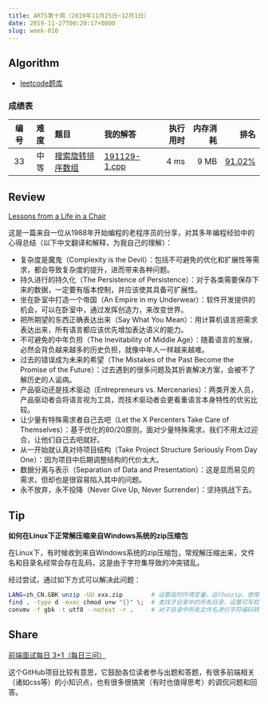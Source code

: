 ```yaml
---
title: ARTS第十周（2019年11月25日~12月1日）
date: 2019-11-27T00:20:17+0800
slug: week-010
---
```


## Algorithm

* [leetcode题库](https://leetcode-cn.com/problemset/all/)

### 成绩表

| 编号 | 难度 | 题目 | 我的解答 | 执行用时 | 内存消耗 | 排名 |
|:----:|:----:|:-----|:---------|---------:|---------:|-----:|
| 33 | 中等 | [搜索旋转排序数组](https://leetcode-cn.com/problems/search-in-rotated-sorted-array/) | [191129-1.cpp](https://github.com/yanlinlin82/leetcode/blob/master/00033_search-in-rotated-sorted-array/191129-1.cpp) | 4 ms | 9 MB | [91.02%](https://leetcode-cn.com/submissions/detail/38357319/) |

## Review

[Lessons from a Life in a Chair](https://www.codeproject.com/Articles/5152541/Lessons-from-a-Life-in-a-Chair)

这是一篇来自一位从1988年开始编程的老程序员的分享，对其多年编程经验中的心得总结（以下中文翻译和解释，为我自己的理解）：

* 复杂度是魔鬼（Complexity is the Devil）：包括不可避免的优化和扩展性等需求，都会导致复杂度的提升，进而带来各种问题。
* 持久进行的持久化（The Persistence of Persistence）：对于各类需要保存下来的数据，一定要有版本控制，并应该使其具备可扩展性。
* 坐在卧室中打造一个帝国（An Empire in my Underwear）：软件开发提供的机会，可以在卧室中，通过发挥创造力，来改变世界。
* 把所期望的东西正确表达出来（Say What You Mean）：用计算机语言把需求表达出来，所有语言都应该优先增加表达语义的能力。
* 不可避免的中年负担（The Inevitability of Middle Age）：随着语言的发展，必然会背负越来越多的历史负担，就像中年人一样越来越难。
* 过去的错误成为未来的希望（The Mistakes of the Past Become the Promise of the Future）：过去遇到的很多问题及其折衷解决方案，会被不了解历史的人诟病。
* 产品驱动还是技术驱动（Entrepreneurs vs. Mercenaries）：两类开发人员，产品驱动者会将语言视为工具，而技术驱动者会更看重语言本身特性的优劣比较。
* 让少量有特殊需求者自己去吧（Let the X Percenters Take Care of Themselves）：基于优化的80/20原则，面对少量特殊需求，我们不用太过迎合，让他们自己去吧就好。
* 从一开始就认真对待项目结构（Take Project Structure Seriously From Day One）：因为项目中后期调整结构的代价太大。
* 数据分离与表示（Separation of Data and Presentation）：这是显而易见的需求，但却也是很容易陷入其中的问题。
* 永不放弃，永不投降（Never Give Up, Never Surrender）：坚持挑战下去。

## Tip

**如何在Linux下正常解压缩来自Windows系统的zip压缩包**

在Linux下，有时候收到来自Windows系统的zip压缩包，常规解压缩出来，文件名和目录名经常会存在乱码，这是由于字符集导致的冲突错乱。

经过尝试，通过如下方式可以解决此问题：

```sh
LANG=zh_CN.GBK unzip -UU xxx.zip        # 设置临时环境变量，运行unzip，使用-UU使保持字符原样（避免使用utf转存），解压缩文件
find . -type d -exec chmod u+w "{}" \;  # 查找子目录中的所有目录，设置可写权限，以便接下去对目录中的文件进行改名
convmv -f gbk -t utf8 --notest -r .     # 对子目录中所有文件名进行字符编码转换（改名）
```

## Share

[前端面试每日 3+1（每日三问）](https://github.com/haizlin/fe-interview)

这个GitHub项目比较有意思，它鼓励各位读者参与出题和答题，有很多前端相关（诸如css等）的小知识点，也有很多很搞笑（有时也值得思考）的调侃问题和回答。
